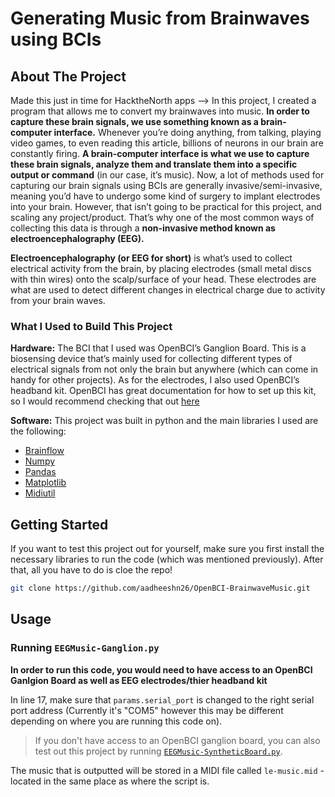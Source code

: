 # Generating Music from Brainwaves using BCIs

<!-- ABOUT THE PROJECT -->

## About The Project

Made this just in time for HacktheNorth apps --> In this project, I created a program that allows me to convert my brainwaves into music. **In order to capture these brain signals, we use something known as a brain-computer interface.**
Whenever you’re doing anything, from talking, playing video games, to even reading this article, billions of neurons in our brain are constantly firing. **A brain-computer interface is what we use to capture these brain signals, analyze them and translate them into a specific output or command** (in our case, it’s music). Now, a lot of methods used for capturing our brain signals using BCIs are generally invasive/semi-invasive, meaning you’d have to undergo some kind of surgery to implant electrodes into your brain. However, that isn’t going to be practical for this project, and scaling any project/product. That’s why one of the most common ways of collecting this data is through a **non-invasive method known as electroencephalography (EEG).**

**Electroencephalography (or EEG for short)** is what’s used to collect electrical activity from the brain, by placing electrodes (small metal discs with thin wires) onto the scalp/surface of your head. These electrodes are what are used to detect different changes in electrical charge due to activity from your brain waves.

### What I Used to Build This Project

**Hardware:**
The BCI that I used was OpenBCI’s Ganglion Board. This is a biosensing device that’s mainly used for collecting different types of electrical signals from not only the brain but anywhere (which can come in handy for other projects). As for the electrodes, I also used OpenBCI’s headband kit. OpenBCI has great documentation for how to set up this kit, so I would recommend checking that out [here](https://docs.openbci.com/AddOns/Headwear/HeadBand/)

**Software:**
This project was built in python and the main libraries I used are the following:

- [Brainflow](https://brainflow.readthedocs.io/)
- [Numpy](https://numpy.org/)
- [Pandas](https://pandas.pydata.org/)
- [Matplotlib](https://matplotlib.org/)
- [Midiutil](https://midiutil.readthedocs.io/en/1.2.1/)

<!-- GETTING STARTED -->

## Getting Started

If you want to test this project out for yourself, make sure you first install the necessary libraries to run the code (which was mentioned previously).
After that, all you have to do is cloe the repo!

```sh
git clone https://github.com/aadheeshn26/OpenBCI-BrainwaveMusic.git
```

<!-- USAGE EXAMPLES -->

## Usage

### Running `EEGMusic-Ganglion.py`

**In order to run this code, you would need to have access to an OpenBCI Ganlgion Board as well as EEG electrodes/thier headband kit**

In line 17, make sure that `params.serial_port` is changed to the right serial port address (Currently it's "COM5" however this may be different depending on where you are running this code on).

> If you don't have access to an OpenBCI ganglion board, you can also test out this project by running [`EEGMusic-SyntheticBoard.py`](https://github.com/BagavanMM/BrainwaveMusic-OpenBCI/blob/main/EEGMusic-SyntheticBoard.py).

The music that is outputted will be stored in a MIDI file called `le-music.mid` - located in the same place as where the script is.
